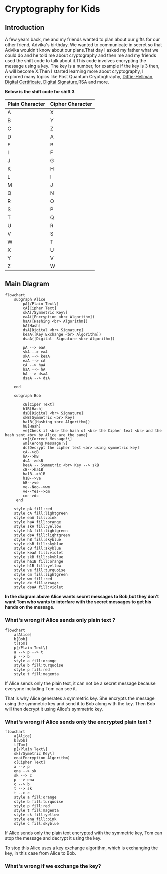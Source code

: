 # Cryptography for Kids 

## Introduction

A few years back, me and my friends wanted to plan about our gifts for our other friend, Advika's birthday. We wanted to communicate in secret so that Advika wouldn't know about our plans.That day I asked my father what we could do and he told me about cryptography and then me and my friends used the shift code to talk about it.This code involves encrypting the message using a key. The key is a number, for example if the key is 3 then, A will become X.Then I started learning more about cryptography, I explored many topics like Post Quantum Cryptoghraphy, [Diffie-Hellman](https://www.bing.com/videos/riverview/relatedvideo?&q=diffie+hellman&adlt=strict&mid=9C33D774D1A6FBE6CC9D9C33D774D1A6FBE6CC9D&&FORM=VRDGAR), [Digital Certificate](https://www.bing.com/videos/riverview/relatedvideo?&q=digital+certificate&adlt=strict&mid=8030B3595712EB787C998030B3595712EB787C99&&FORM=GVRPTV), [Digital Signature](https://www.bing.com/videos/riverview/relatedvideo?&q=digital+signature&adlt=strict&mid=1FA30248B1778AA313EF1FA30248B1778AA313EF&&FORM=VRDGAR),RSA and more.
 
**Below is the shift code for shift 3**

| Plain Character | Cipher Character |
| --- | --- |
| A | X |
| B | Y |
| C | Z | 
| D | A |
| E | B |
| I | F |
| J | G |
| K | H |
| L | I |
| M | J | 
| Q | N |
| R | O |
| S | P |
| T | Q |
| U | R |
| V | S |
| W | T |
| X | U |
| Y | V |
| Z | W |

## Main Diagram

```mermaid
flowchart
    subgraph Alice
        pA[/Plain Text\]
        cA[Cipher Text]
        skA[/Symmetric Key\]
        eaA([Encryption <br> Algorithm])
        haA([Hashing <br> Algorithm])
        hA[Hash]
        dsA[Digital <br> Signature]
        keaA([Key Exchange <br> Algorithm])
        dsaA([Digital  Signature <br> Algorithm])

        pA --> eaA
        skA --> eaA
        skA --> keaA
        eaA --> cA
        cA --> haA
        haA --> hA
        hA --> dsaA
        dsaA --> dsA

    end

    subgraph Bob 

        cB[Ciper Text]
        h1B[Hash]
        dsB[Digital <br> Signature]
        skB[Symmetric <br> Key]
        ha1B([Hashing <br> Algorithm])
        hB[Hash]
        ve{Check if <br> the hash of <br> the Cipher text <br> and the hash sent <br> by Alice are the same}
        cm[\Correct Message!\]
        wm[\Wrong Message!\]
        dc[Decrypt the cipher text <br> using symmetric key]
        cA-->cB
        hA-->hB
        dsA-->dsB 
        keaA -- Symmetric <br> Key --> skB
        cB-->ha1B
        ha1B-->h1B
        h1B-->ve
        hB-->ve
        ve--Noo-->wm
        ve--Yes-->cm
        cm-->dc
     end

    style pA fill:red
    style cA fill:lightgreen
    style eaA fill:pink 
    style haA fill:orange 
    style skA fill:yellow
    style hA fill:lightgreen
    style dsA fill:lightgreen
    style hB fill:skyblue
    style dsB fill:skyblue
    style cB fill:skyblue
    style keaA fill:violet
    style skB fill:skyblue
    style ha1B fill:orange
    style h1B fill:yellow
    style ve fill:turquoise
    style cm fill:lightgreen
    style wm fill:red
    style dc fill:orange
    style dsaA fill:violet
```
**In the diagram above Alice wants secret messages to Bob,but they don't want Tom who wants to interfare with the secret messages to get his hands on the message.**

### What's wrong if Alice sends only plain text ?
``` mermaid
flowchart
    a[Alice]
    b[Bob]
    t[Tom]
    p[/Plain Text\]
    a --> p --> t
    p --> b
    style a fill:orange
    style b fill:turquoise
    style p fill:red
    style t fill:magenta
```
If Alice sends only the plain text, it can not be a
secret message because everyone including Tom  can see it.

That is why Alice generates a symmetric key. She encrypts the message using the symmetric key and send it to Bob along with the key. Then Bob will then decrypt it using Alice's symmetric key.

### What's wrong if Alice sends only the encrypted plain text ?
``` mermaid
flowchart
    a[Alice]
    b[Bob]
    t[Tom]
    p[/Plain Text\]
    sk[/Symetric Key\]
    ena(Encryption Algorithm)
    c[Cipher Text]
    a --> p 
    ena --> sk
    sk --> c
    p --> ena
    c --> b
    t --> sk
    t --> c
    style a fill:orange
    style b fill:turquoise
    style p fill:red
    style t fill:magenta
    style sk fill:yellow
    style ena fill:pink
    style c fill:skyblue
```

If Alice sends only the plain text encrypted with the symmetric key, Tom can stop the message and decrypt it using the key.

To stop this Alice uses a key exchange algorithm, which is exchanging the key, in this case from Alice to Bob.

### What's wrong if we exchange the key?